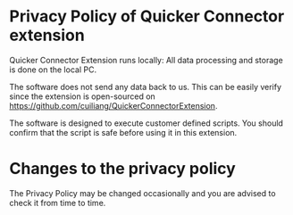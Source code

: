 # Privacy Policy of Quicker Connector extension

Quicker Connector Extension runs locally: All data processing and storage is done on the local PC. 

The software does not send any data back to us. This can be easily verify since the extension is open-sourced on https://github.com/cuiliang/QuickerConnectorExtension.

The software is designed to execute customer defined scripts. You should confirm that the script is safe before using it in this extension.




# Changes to the privacy policy

The Privacy Policy may be changed occasionally and you are advised to check it from time to time.